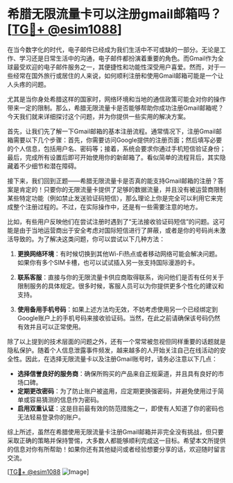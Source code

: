# 希腊无限流量卡可以注册gmail邮箱吗？[[TG💪+ @esim1088](https://t.me/s/esim1088)]

在当今数字化的时代，电子邮件已经成为我们生活中不可或缺的一部分。无论是工作、学习还是日常生活中的沟通，电子邮件都扮演着重要的角色。而Gmail作为全球最受欢迎的电子邮件服务之一，其便捷性和功能性深受用户喜爱。然而，对于一些经常在国外旅行或居住的人来说，如何顺利注册和使用Gmail邮箱可能是一个让人头疼的问题。

尤其是当你身处希腊这样的国家时，网络环境和当地的通信政策可能会对你的操作带来一定的限制。那么，希腊无限流量卡是否能够帮助你成功注册Gmail邮箱呢？今天我们就来详细探讨这个问题，并为你提供一些实用的解决方案。

首先，让我们先了解一下Gmail邮箱的基本注册流程。通常情况下，注册Gmail邮箱需要以下几个步骤：首先，你需要访问Google提供的注册页面；然后填写必要的个人信息，包括用户名、密码等；接着，系统会要求你通过手机短信验证身份；最后，完成所有设置后即可开始使用你的新邮箱了。看似简单的流程背后，其实隐藏着不少细节和潜在障碍。

接下来，我们回到正题——希腊无限流量卡是否真的能支持Gmail邮箱的注册？答案是肯定的！只要你的无限流量卡提供了足够的数据流量，并且没有被运营商限制某些特定功能（例如禁止发送验证码短信），那么理论上你是完全可以利用它来完成整个注册过程的。不过，在实际操作中，还是有一些需要注意的地方。

比如，有些用户反映他们在尝试注册时遇到了“无法接收验证码短信”的问题。这可能是由于当地运营商出于安全考虑对国际短信进行了屏蔽，或者是你的号码尚未激活导致的。为了解决这类问题，你可以尝试以下几种方法：

1. **更换网络环境**：有时候切换到其他Wi-Fi热点或者移动网络可能会解决问题。如果你有多个SIM卡槽，也可以试试插入另一张支持国际漫游的卡。

2. **联系客服**：直接与你的无限流量卡供应商取得联系，询问他们是否有任何关于限制服务的具体规定。很多时候，客服人员可以为你提供更多个性化的建议和支持。

3. **使用备用手机号码**：如果上述方法均无效，不妨考虑使用另一个已经绑定到Google账户上的手机号码来接收验证码。当然，在此之前请确保该号码仍然有效并且可以正常使用。

除了以上提到的技术层面的问题之外，还有一个常常被忽视但同样重要的话题就是隐私保护。随着个人信息泄露事件频发，越来越多的人开始关注自己在线活动的安全性。因此，在选择无限流量卡以及注册Gmail账号时，请务必注意以下几点：

- **选择信誉良好的服务商**：确保所购买的产品来自正规渠道，并且具有良好的市场口碑。
- **定期更改密码**：为了防止账户被盗用，应定期更换强密码，并避免使用过于简单或容易猜测的信息作为密码。
- **启用双重认证**：这是目前最有效的防范措施之一，即使有人知道了你的密码也无法轻易登录你的账户。

综上所述，虽然在希腊使用无限流量卡注册Gmail邮箱并非完全没有挑战，但只要采取正确的策略并保持警惕，大多数人都能够顺利完成这一目标。希望本文所提供的信息对你有所帮助！如果你还有其他疑问或者经验想要分享的话，欢迎随时留言交流。

[[TG💪+ @esim1088](https://t.me/s/esim1088) ![Image](https://i.postimg.cc/4NQfJmqS/Snipaste-2025-05-13-00-14-12.png)]